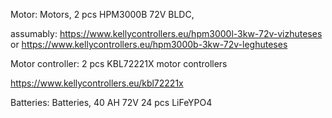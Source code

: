 Motor: Motors, 2 pcs HPM3000B 72V BLDC,

assumably: https://www.kellycontrollers.eu/hpm3000l-3kw-72v-vizhuteses or https://www.kellycontrollers.eu/hpm3000b-3kw-72v-leghuteses

Motor controller: 2 pcs KBL72221X motor controllers

https://www.kellycontrollers.eu/kbl72221x

Batteries: Batteries, 40 AH 72V 24 pcs LiFeYPO4
